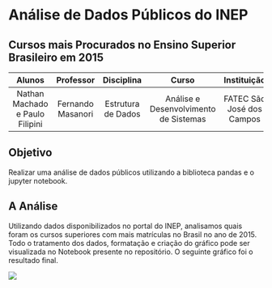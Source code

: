 # Análise de Dados Públicos do INEP
## Cursos mais Procurados no Ensino Superior Brasileiro em 2015


|              Alunos             |     Professor     |     Disciplina     |                 Curso                 |        Instituição        |
|:-------------------------------:|:-----------------:|:------------------:|:-------------------------------------:|:-------------------------:|
| Nathan Machado e Paulo Filipini | Fernando Masanori | Estrutura de Dados | Análise e Desenvolvimento de Sistemas | FATEC São José dos Campos |

## Objetivo
Realizar uma análise de dados públicos utilizando a biblioteca pandas e o jupyter notebook.

## A Análise
Utilizando dados disponibilizados no portal do INEP, analisamos quais foram os cursos superiores com mais matrículas no Brasil no ano de 2015. Todo o tratamento dos dados, formatação e criação do gráfico pode ser visualizada no Notebook presente no repositório. O seguinte gráfico foi o resultado final.

![](https://github.com/n-machado/Analise-de-Dados-Publicos-INEP/blob/master/Gráfico%20Final.png)
